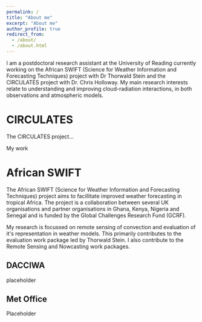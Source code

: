 ```yaml
---
permalink: /
title: "About me"
excerpt: "About me"
author_profile: true
redirect_from: 
  - /about/
  - /about.html
---
```


I am a postdoctoral research assistant at the University of Reading currently working on the African SWIFT (Science for Weather Information and Forecasting Techniques) project with Dr Thorwald Stein and the CIRCULATES project with Dr. Chris Holloway. My main research interests relate to understanding and improving cloud-radiation interactions, in both observations and atmospheric models.

CIRCULATES
======
The CIRCULATES project...

My work 

African SWIFT
======
The African SWIFT (Science for Weather Information and Forecasting Techniques) project aims to facillitate improved weather forecasting in tropical Africa. The project is a collaboration between several UK organisations and partner organisations in Ghana, Kenya, Nigeria and Senegal and is funded by the Global Challenges Research Fund (GCRF).

My research is focussed on remote sensing of convection and evaluation of it's representation in weather models. This primarily contributes to the evaluation work package led by Thorwald Stein. I also contribute to the Remote Sensing and Nowcasting work packages.

DACCIWA
------
placeholder

Met Office
------
Placeholder
